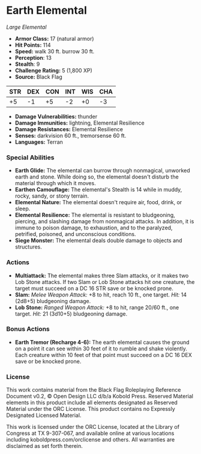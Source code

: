 # Earth Elemental

*Large* *Elemental*

- **Armor Class:** 17 (natural armor)
- **Hit Points:** 114 
- **Speed:** walk 30 ft. burrow 30 ft.
- **Perception**: 13
- **Stealth**: 9
- **Challenge Rating:** 5 (1,800 XP)
- **Source:** Black Flag

| STR | DEX | CON | INT | WIS | CHA |
| --- | --- | --- | --- | --- | --- |
| +5 | -1 | +5 | -2 | +0 | -3 |

- **Damage Vulnerabilities:** thunder
- **Damage Immunities:** lightning, Elemental Resilience
- **Damage Resistances:** Elemental Resilience
- **Senses:** darkvision 60 ft., tremorsense 60 ft.
- **Languages:** Terran

### Special Abilities

- **Earth Glide:** The elemental can burrow through nonmagical, unworked earth and stone. While doing so, the elemental doesn't disturb the material through which it moves.
- **Earthen Camouflage:** The elemental's Stealth is 14 while in muddy, rocky, sandy, or stony terrain.
- **Elemental Nature:** The elemental doesn't require air, food, drink, or sleep.
- **Elemental Resilience:** The elemental is resistant to bludgeoning, piercing, and slashing damage from nonmagical attacks. In addition, it is immune to poison damage, to exhaustion, and to the paralyzed, petrified, poisoned, and unconscious conditions.
- **Siege Monster:** The elemental deals double damage to objects and structures.

### Actions

- **Multiattack:** The elemental makes three Slam attacks, or it makes two Lob Stone attacks. If two Slam or Lob Stone attacks hit one creature, the target must succeed on a DC 16 STR save or be knocked prone.
- **Slam:** _Melee Weapon Attack:_ +8 to hit, reach 10 ft., one target. _Hit:_ 14 (2d8+5) bludgeoning damage.
- **Lob Stone:** _Ranged Weapon Attack:_ +8 to hit, range 20/60 ft., one target. _Hit:_ 21 (3d10+5) bludgeoning damage.

### Bonus Actions

- **Earth Tremor (Recharge 4-6):** The earth elemental causes the ground on a point it can see within 30 feet of it to rumble and shake violently. Each creature within 10 feet of that point must succeed on a DC 16 DEX save or be knocked prone.


### License

This work contains material from the Black Flag Roleplaying Reference Document v0.2, © Open Design LLC d/b/a Kobold Press. Reserved Material elements in this product include all elements designated as Reserved Material under the ORC License. This product contains no Expressly Designated Licensed Material.

This work is licensed under the ORC License, located at the Library of Congress at TX 9-307-067, and available online at various locations including koboldpress.com/orclicense and others. All warranties are disclaimed as set forth therein.
